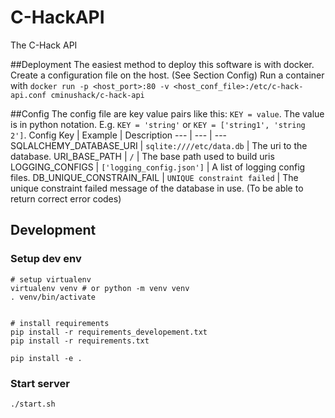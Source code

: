 # C-HackAPI
The C-Hack API

##Deployment
The easiest method to deploy this software is with docker.
Create a configuration file on the host. (See Section Config)
Run a container with `docker run -p <host_port>:80 -v <host_conf_file>:/etc/c-hack-api.conf cminushack/c-hack-api`

##Config
The config file are key value pairs like this: `KEY = value`. The value is in python notation. E.g. `KEY = 'string'` or `KEY = ['string1', 'string 2']`.
Config Key | Example | Description
--- | --- | ---
SQLALCHEMY_DATABASE_URI | `sqlite:////etc/data.db` | The uri to the database.
URI_BASE_PATH | `/` | The base path used to build uris
LOGGING_CONFIGS | `['logging_config.json']` | A list of logging config files.
DB_UNIQUE_CONSTRAIN_FAIL | `UNIQUE constraint failed` | The unique constraint failed message of the database in use. (To be able to return correct error codes)

## Development
### Setup dev env

```shell
# setup virtualenv
virtualenv venv # or python -m venv venv
. venv/bin/activate


# install requirements
pip install -r requirements_developement.txt
pip install -r requirements.txt

pip install -e . 
```

### Start server
```shell
./start.sh
```

